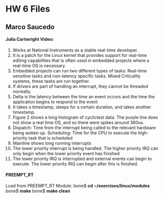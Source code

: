 # HW 6 Files
## Marco Saucedo

#### Julia Cartwright Video:
1. Works at National Instruments as a stable real-time developer.
2. It is a patch for the Linux kernel that provides support for real-time editing capabilities that is often used in embedded projects where a real-time OS is necessary.
3. Embedded projects can run two different types of tasks: Real-time sensitive tasks and non-latency specific tasks. Mixed Criticality systems, these tasks are run together.
4. If drivers are part of handling an interrupt, they cannot be threaded normally.
5. Delta is the latency between the time an event occurs and the time the application begins to respond to the event
6. It takes a timestamp, sleeps for a certain duration, and takes another timestamp.
7. Figure 2 shows a long histogram of cyclictest data. The purple line does not show a real time OS, and so there were spikes around 360us.
8. Dispatch: Time from the interrupt being called to the relevant hardware being woken up. Scheduling: Time for the CPU to execute the high-priority task that is scheduled
9. Mainline shows long running interrupts
10. The lower priority interrupt is being handled. The higher priority IRQ can only begin when the lower priority event has finished
11. The lower priority IRQ is interrupted and external events can begin to execute. The lower priority IRQ can begin after this is finished.

#### PREEMPT_RT 
Load from PREEMPT_RT Module:
bone$ **cd ~/exercises/linux/modules**
bone$ **make**
bone$ **make clean**
